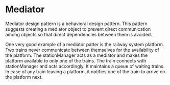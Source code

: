 # Mediator

Mediator design pattern is a behavioral design pattern. This pattern suggests creating a mediator object to prevent direct communication among objects so that direct dependencies between them is avoided.

One very good example of a mediator patter is the railway system platform.  Two trains never communicate between themselves for the availability of the platform. The stationManager acts as a mediator and makes the platform available to only one of the trains. The train connects with stationManager and acts accordingly. It maintains a queue of waiting trains. In case of any train leaving a platform, it notifies one of the train to arrive on the platform next.

